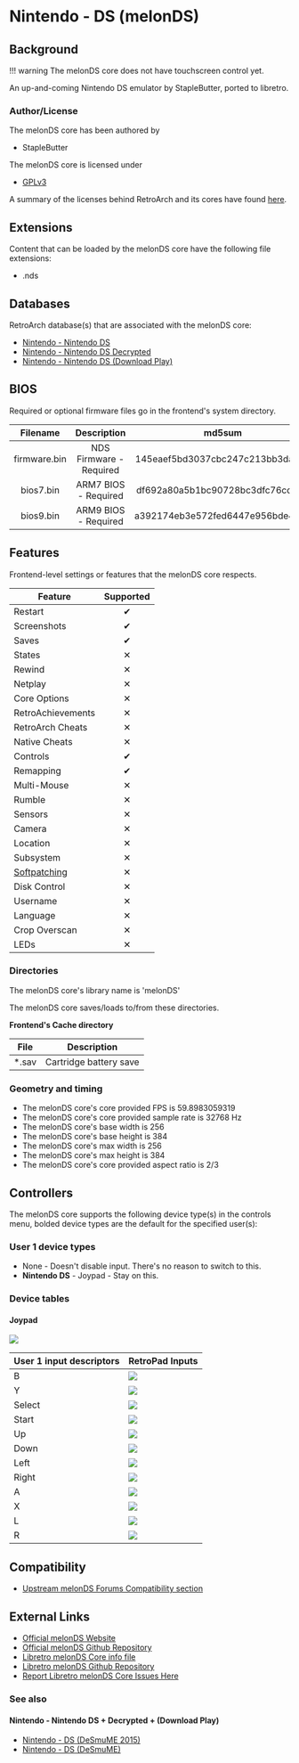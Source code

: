 # Nintendo - DS (melonDS)

## Background

!!! warning
	The melonDS core does not have touchscreen control yet.

An up-and-coming Nintendo DS emulator by StapleButter, ported to libretro.

### Author/License

The melonDS core has been authored by

- StapleButter

The melonDS core is licensed under

- [GPLv3](https://github.com/libretro/melonDS/blob/master/LICENSE)

A summary of the licenses behind RetroArch and its cores have found [here](https://docs.libretro.com/tech/licenses/).

## Extensions

Content that can be loaded by the melonDS core have the following file extensions:

- .nds

## Databases

RetroArch database(s) that are associated with the melonDS core:

- [Nintendo - Nintendo DS](https://github.com/libretro/libretro-database/blob/master/rdb/Nintendo%20-%20Nintendo%20DS.rdb)
- [Nintendo - Nintendo DS Decrypted](https://github.com/libretro/libretro-database/blob/master/rdb/Nintendo%20-%20Nintendo%20DS%20Decrypted.rdb)
- [Nintendo - Nintendo DS (Download Play)](https://github.com/libretro/libretro-database/blob/master/rdb/Nintendo%20-%20Nintendo%20DS%20(Download%20Play).rdb)

## BIOS

Required or optional firmware files go in the frontend's system directory.

|   Filename   |    Description          |              md5sum              |
|:------------:|:-----------------------:|:--------------------------------:|
| firmware.bin | NDS Firmware - Required | 145eaef5bd3037cbc247c213bb3da1b3 |
| bios7.bin    | ARM7 BIOS - Required    | df692a80a5b1bc90728bc3dfc76cd948 |
| bios9.bin    | ARM9 BIOS - Required    | a392174eb3e572fed6447e956bde4b25 |

## Features

Frontend-level settings or features that the melonDS core respects.

| Feature           | Supported |
|-------------------|:---------:|
| Restart           | ✔         |
| Screenshots       | ✔         |
| Saves             | ✔         |
| States            | ✕         |
| Rewind            | ✕         |
| Netplay           | ✕         |
| Core Options      | ✕         |
| RetroAchievements | ✕         |
| RetroArch Cheats  | ✕         |
| Native Cheats     | ✕         |
| Controls          | ✔         |
| Remapping         | ✔         |
| Multi-Mouse       | ✕         |
| Rumble            | ✕         |
| Sensors           | ✕         |
| Camera            | ✕         |
| Location          | ✕         |
| Subsystem         | ✕         |
| [Softpatching](https://docs.libretro.com/guides/softpatching/) | ✕         |
| Disk Control      | ✕         |
| Username          | ✕         |
| Language          | ✕         |
| Crop Overscan     | ✕         |
| LEDs              | ✕         |

### Directories

The melonDS core's library name is 'melonDS'

The melonDS core saves/loads to/from these directories.

**Frontend's Cache directory**

| File  | Description            |
|:-----:|:----------------------:|
| *.sav | Cartridge battery save |

### Geometry and timing

- The melonDS core's core provided FPS is 59.8983059319
- The melonDS core's core provided sample rate is 32768 Hz
- The melonDS core's base width is 256
- The melonDS core's base height is 384
- The melonDS core's max width is 256
- The melonDS core's max height is 384
- The melonDS core's core provided aspect ratio is 2/3

## Controllers

The melonDS core supports the following device type(s) in the controls menu, bolded device types are the default for the specified user(s):

### User 1 device types

- None - Doesn't disable input. There's no reason to switch to this.
- **Nintendo DS** - Joypad - Stay on this.

### Device tables

#### Joypad

![](../image/controller/nds.png)

| User 1 input descriptors | RetroPad Inputs                             |
|--------------------------|---------------------------------------------|
| B                        | ![](../image/retropad/retro_b.png)          |
| Y                        | ![](../image/retropad/retro_y.png)          |
| Select                   | ![](../image/retropad/retro_select.png)     |
| Start                    | ![](../image/retropad/retro_start.png)      |
| Up                       | ![](../image/retropad/retro_dpad_up.png)    |
| Down                     | ![](../image/retropad/retro_dpad_down.png)  |
| Left                     | ![](../image/retropad/retro_dpad_left.png)  |
| Right                    | ![](../image/retropad/retro_dpad_right.png) |
| A                        | ![](../image/retropad/retro_a.png)          |
| X                        | ![](../image/retropad/retro_x.png)          |
| L                        | ![](../image/retropad/retro_l1.png)         |
| R                        | ![](../image/retropad/retro_r1.png)         |

## Compatibility

- [Upstream melonDS Forums Compatibility section](http://melonds.kuribo64.net/board/forum.php?id=3)

## External Links

- [Official melonDS Website](http://melonds.kuribo64.net/)
- [Official melonDS Github Repository](https://github.com/StapleButter/melonDS)
- [Libretro melonDS Core info file](https://github.com/libretro/libretro-super/blob/master/dist/info/melonds_libretro.info)
- [Libretro melonDS Github Repository](https://github.com/libretro/melonds)
- [Report Libretro melonDS Core Issues Here](https://github.com/libretro/melonds/issues)

### See also

#### Nintendo - Nintendo DS + Decrypted + (Download Play)

- [Nintendo - DS (DeSmuME 2015)](https://docs.libretro.com/library/desmume_2015/)
- [Nintendo - DS (DeSmuME)](https://docs.libretro.com/library/desmume/)